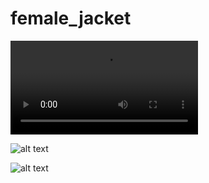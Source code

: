 # female_jacket

![alt text](https://raw.githubusercontent.com/trey-rosius/female_jackets/master/assets/images/jacket.mov)


![alt text](https://raw.githubusercontent.com/trey-rosius/female_jackets/master/assets/images/Screenshot_1570520549.png)


![alt text](https://raw.githubusercontent.com/trey-rosius/female_jackets/master/assets/images/Screenshot_1570520554.png)
